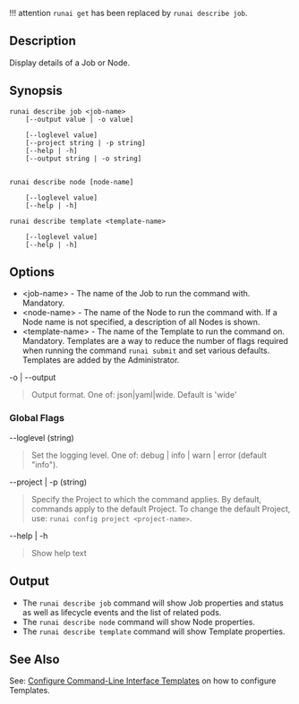 !!! attention
    `runai get` has been replaced by `runai describe job`.

## Description

Display details of a Job or Node.

## Synopsis

``` shell
runai describe job <job-name> 
    [--output value | -o value]  
    
    [--loglevel value] 
    [--project string | -p string] 
    [--help | -h]
    [--output string | -o string]  


runai describe node [node-name] 
    
    [--loglevel value] 
    [--help | -h]

runai describe template <template-name>
    
    [--loglevel value] 
    [--help | -h]
```

## Options

* <job-name\> - The name of the Job to run the command with. Mandatory.
* <node-name\> - The name of the Node to run the command with. If a Node name is not specified, a description of all Nodes is shown.
* <template-name\> - The name of the Template to run the command on. Mandatory. Templates are a way to reduce the number of flags required when running the command ``runai submit`` and set various defaults. Templates are added by the Administrator.



-o | --output
>  Output format. One of: json|yaml|wide. Default is 'wide'

### Global Flags

--loglevel (string)
>  Set the logging level. One of: debug | info | warn | error (default "info").

--project | -p (string)
>  Specify the Project to which the command applies. By default, commands apply to the default Project. To change the default Project, use: ``runai config project <project-name>``.

--help | -h
>  Show help text

## Output

* The `runai describe job` command will show Job properties and status as well as lifecycle events and the list of related pods.
* The `runai describe node` command will show Node properties. 
* The `runai describe template` command will show Template properties. 


## See Also

See: [Configure Command-Line Interface Templates](../../admin/researcher-setup/templates.md) on how to configure Templates.
